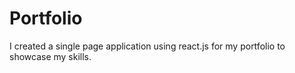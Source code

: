 # Portfolio
I created a single page application using react.js for my portfolio to showcase my skills.
